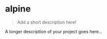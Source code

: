 <!-- These are examples of badges you might want to add to your README:
     please update the URLs accordingly

[![Built Status](https://api.cirrus-ci.com/github/<USER>/alpine.svg?branch=main)](https://cirrus-ci.com/github/<USER>/alpine)
[![ReadTheDocs](https://readthedocs.org/projects/alpine/badge/?version=latest)](https://alpine.readthedocs.io/en/stable/)
[![Coveralls](https://img.shields.io/coveralls/github/<USER>/alpine/main.svg)](https://coveralls.io/r/<USER>/alpine)
[![PyPI-Server](https://img.shields.io/pypi/v/alpine.svg)](https://pypi.org/project/alpine/)
[![Conda-Forge](https://img.shields.io/conda/vn/conda-forge/alpine.svg)](https://anaconda.org/conda-forge/alpine)
[![Monthly Downloads](https://pepy.tech/badge/alpine/month)](https://pepy.tech/project/alpine)
[![Twitter](https://img.shields.io/twitter/url/http/shields.io.svg?style=social&label=Twitter)](https://twitter.com/alpine)
-->


# alpine

> Add a short description here!

A longer description of your project goes here...

